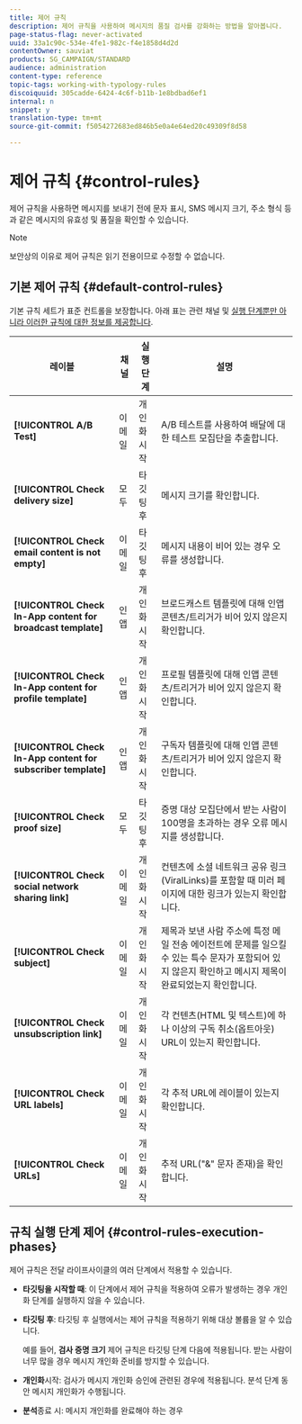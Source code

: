 ```yaml
---
title: 제어 규칙
description: 제어 규칙을 사용하여 메시지의 품질 검사를 강화하는 방법을 알아봅니다.
page-status-flag: never-activated
uuid: 33a1c90c-534e-4fe1-982c-f4e1858d4d2d
contentOwner: sauviat
products: SG_CAMPAIGN/STANDARD
audience: administration
content-type: reference
topic-tags: working-with-typology-rules
discoiquuid: 305cadde-6424-4c6f-b11b-1e8bdbad6ef1
internal: n
snippet: y
translation-type: tm+mt
source-git-commit: f5054272683ed846b5e0a4e64ed20c49309f8d58

---
```



# 제어 규칙 {#control-rules}

제어 규칙을 사용하면 메시지를 보내기 전에 문자 표시, SMS 메시지 크기, 주소 형식 등과 같은 메시지의 유효성 및 품질을 확인할 수 있습니다.

>[!NOTE]
>
>보안상의 이유로 제어 규칙은 읽기 전용이므로 수정할 수 없습니다.

## 기본 제어 규칙 {#default-control-rules}

기본 규칙 세트가 표준 컨트롤을 보장합니다. 아래 표는 관련 채널 및 [실행 단계뿐만 아니라 이러한 규칙에 대한 정보를 제공합니다](#control-rules-execution-phases).

| 레이블 | 채널 | 실행 단계 | 설명 |
---------|----------|---------|---------
| **[!UICONTROL A/B Test]** | 이메일 | 개인화 시작 | A/B 테스트를 사용하여 배달에 대한 테스트 모집단을 추출합니다. |
| **[!UICONTROL Check delivery size]** | 모두 | 타깃팅 후 | 메시지 크기를 확인합니다. |
| **[!UICONTROL Check email content is not empty]** | 이메일 | 타깃팅 후 | 메시지 내용이 비어 있는 경우 오류를 생성합니다. |
| **[!UICONTROL Check In-App content for broadcast template]** | 인앱 | 개인화 시작 | 브로드캐스트 템플릿에 대해 인앱 콘텐츠/트리거가 비어 있지 않은지 확인합니다. |
| **[!UICONTROL Check In-App content for profile template]** | 인앱 | 개인화 시작 | 프로필 템플릿에 대해 인앱 콘텐츠/트리거가 비어 있지 않은지 확인합니다. |
| **[!UICONTROL Check In-App content for subscriber template]** | 인앱 | 개인화 시작 | 구독자 템플릿에 대해 인앱 콘텐츠/트리거가 비어 있지 않은지 확인합니다. |
| **[!UICONTROL Check proof size]** | 모두 | 타깃팅 후 | 증명 대상 모집단에서 받는 사람이 100명을 초과하는 경우 오류 메시지를 생성합니다. |
| **[!UICONTROL Check social network sharing link]** | 이메일 | 개인화 시작 | 컨텐츠에 소셜 네트워크 공유 링크(ViralLinks)를 포함할 때 미러 페이지에 대한 링크가 있는지 확인합니다. |
| **[!UICONTROL Check subject]** | 이메일 | 개인화 시작 | 제목과 보낸 사람 주소에 특정 메일 전송 에이전트에 문제를 일으킬 수 있는 특수 문자가 포함되어 있지 않은지 확인하고 메시지 제목이 완료되었는지 확인합니다. |
| **[!UICONTROL Check unsubscription link]** | 이메일 | 개인화 시작 | 각 컨텐츠(HTML 및 텍스트)에 하나 이상의 구독 취소(옵트아웃) URL이 있는지 확인합니다. |
| **[!UICONTROL Check URL labels]** | 이메일 | 개인화 시작 | 각 추적 URL에 레이블이 있는지 확인합니다. |
| **[!UICONTROL Check URLs]** | 이메일 | 개인화 시작 | 추적 URL(&quot;&amp;&quot; 문자 존재)을 확인합니다. |

## 규칙 실행 단계 제어 {#control-rules-execution-phases}

제어 규칙은 전달 라이프사이클의 여러 단계에서 적용할 수 있습니다.

* **타깃팅을 시작할 때**: 이 단계에서 제어 규칙을 적용하여 오류가 발생하는 경우 개인화 단계를 실행하지 않을 수 있습니다.

* **타깃팅 후**: 타깃팅 후 실행에서는 제어 규칙을 적용하기 위해 대상 볼륨을 알 수 있습니다.

   예를 들어, **검사 증명 크기** 제어 규칙은 타깃팅 단계 다음에 적용됩니다. 받는 사람이 너무 많을 경우 메시지 개인화 준비를 방지할 수 있습니다.

* **개인화**&#x200B;시작: 검사가 메시지 개인화 승인에 관련된 경우에 적용됩니다. 분석 단계 동안 메시지 개인화가 수행됩니다.

* **분석**&#x200B;종료 시: 메시지 개인화를 완료해야 하는 경우
